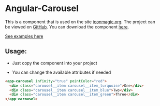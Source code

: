 # Angular-Carousel

This is a component that is used on the site [iconmagic.org](https://iconmagic.org). The project can be viewed on [GitHub](https://github.com/DomenO/angular-carousel). You can download the component [here](https://domeno.github.io/assets/angular-carousel.zip).

[See examples here](https://domeno.github.io)

## Usage:

- Just copy the component into your project

- You can change the available attributes if needed

```html
<app-carousel infinity="true" pointColor="red">
  <div class="carousel__item carousel__item_turquoise">One</div>
  <div class="carousel__item carousel__item_blue">Two</div>
  <div class="carousel__item carousel__item_green">Three</div>
</app-carousel>
```